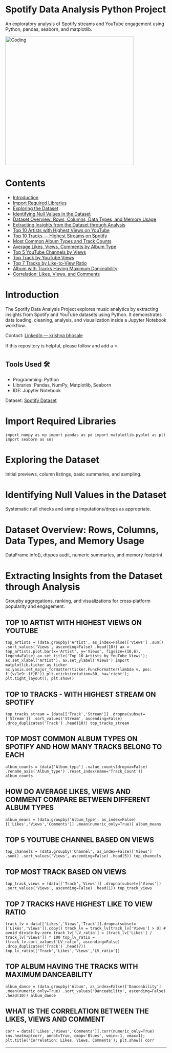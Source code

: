 <h1 id="title">Spotify Data Analysis Python Project</h1> <p>An exploratory analysis of Spotify streams and YouTube engagement using Python, pandas, seaborn, and matplotlib.</p> <img width="400" alt="Coding" src="https://github.com/Mariyajoseph24/Spotify_Data_Analysis_Python_Project/assets/91487663/43749cf9-4eb1-476c-89ea-bf1625b17168"> <h1 id="contents">Contents</h1> <ul> <li><a href="#introduction">Introduction</a></li> <li><a href="#importrequiredlibraries">Import Required Libraries</a></li> <li><a href="#exploringthedataset">Exploring the Dataset</a></li> <li><a href="#identifyingnullvaluesinthedataset">Identifying Null Values in the Dataset</a></li> <li><a href="#datasetoverviewrowscolumnsdatatypesandmemoryusage">Dataset Overview: Rows, Columns, Data Types, and Memory Usage</a></li> <li><a href="#extractinginsightsfromthedatasetthroughanalysis">Extracting Insights from the Dataset through Analysis</a></li> <!-- New analysis sections --> <li><a href="#top10-artist-youtube-views">Top 10 Artists with Highest Views on YouTube</a></li> <li><a href="#top10-tracks-spotify-streams">Top 10 Tracks — Highest Streams on Spotify</a></li> <li><a href="#album-type-counts">Most Common Album Types and Track Counts</a></li> <li><a href="#album-type-averages">Average Likes, Views, Comments by Album Type</a></li> <li><a href="#top5-youtube-channels">Top 5 YouTube Channels by Views</a></li> <li><a href="#top-track-by-views">Top Track by YouTube Views</a></li> <li><a href="#top7-like-view-ratio">Top 7 Tracks by Like-to-View Ratio</a></li> <li><a href="#max-danceability-album">Album with Tracks Having Maximum Danceability</a></li> <li><a href="#correlation-likes-views-comments">Correlation: Likes, Views, and Comments</a></li> </ul> <h1 id="introduction">Introduction</h1> <p>The Spotify Data Analysis Project explores music analytics by extracting insights from Spotify and YouTube datasets using Python. It demonstrates data loading, cleaning, analysis, and visualization inside a Jupyter Notebook workflow.</p> <p>Contact: <a href="https://www.linkedin.com/in/krishna-bhosale-ba3110237/">LinkedIn — krishna bhosale</a></p> <p>If this repository is helpful, please follow and add a ⭐.</p> <h2 id="tools">Tools Used 🛠️</h2> <ul> <li>Programming: Python</li> <li>Libraries: Pandas, NumPy, Matplotlib, Seaborn</li> <li>IDE: Jupyter Notebook</li> </ul> <p>Dataset: <a href="https://www.kaggle.com/datasets/lehaknarnauli/spotify-datasets?select=artists.csv">Spotify Dataset</a></p> <h1 id="importrequiredlibraries">Import Required Libraries</h1> <pre><code class="language-python">import numpy as np import pandas as pd import matplotlib.pyplot as plt import seaborn as sns </code></pre> <h1 id="exploringthedataset">Exploring the Dataset</h1> <p>Initial previews, column listings, basic summaries, and sampling.</p> <h1 id="identifyingnullvaluesinthedataset">Identifying Null Values in the Dataset</h1> <p>Systematic null checks and simple imputations/drops as appropriate.</p> <h1 id="datasetoverviewrowscolumnsdatatypesandmemoryusage">Dataset Overview: Rows, Columns, Data Types, and Memory Usage</h1> <p>DataFrame info(), dtypes audit, numeric summaries, and memory footprint.</p> <h1 id="extractinginsightsfromthedatasetthroughanalysis">Extracting Insights from the Dataset through Analysis</h1> <p>Groupby aggregations, ranking, and visualizations for cross‑platform popularity and engagement.</p> <!-- New analysis sections with anchor IDs --> <h2 id="top10-artist-youtube-views">TOP 10 ARTIST WITH HIGHEST VIEWS ON YOUTUBE</h2> <pre><code class="language-python">top_artists = (data.groupby('Artist', as_index=False)['Views'] .sum() .sort_values('Views', ascending=False) .head(10)) ax = top_artists.plot.bar(x='Artist', y='Views', figsize=(10,6), legend=False) ax.set_title('Top 10 Artists by YouTube Views'); ax.set_xlabel('Artist'); ax.set_ylabel('Views') import matplotlib.ticker as ticker ax.yaxis.set_major_formatter(ticker.FuncFormatter(lambda v, pos: f'{v/1e9:.1f}B')) plt.xticks(rotation=30, ha='right'); plt.tight_layout(); plt.show() </code></pre> <h2 id="top10-tracks-spotify-streams">TOP 10 TRACKS - WITH HIGHEST STREAM ON SPOTIFY</h2> <pre><code class="language-python">top_tracks_stream = (data[['Track','Stream']] .dropna(subset=['Stream']) .sort_values('Stream', ascending=False) .drop_duplicates('Track') .head(10)) top_tracks_stream </code></pre> <h2 id="album-type-counts">TOP MOST COMMON ALBUM TYPES ON SPOTIFY AND HOW MANY TRACKS BELONG TO EACH</h2> <pre><code class="language-python">album_counts = (data['Album_type'] .value_counts(dropna=False) .rename_axis('Album_type') .reset_index(name='Track_Count')) album_counts </code></pre> <h2 id="album-type-averages">HOW DO AVERAGE LIKES, VIEWS AND COMMENT COMPARE BETWEEN DIFFERENT ALBUM TYPES</h2> <pre><code class="language-python">album_means = (data.groupby('Album_type', as_index=False)[['Likes','Views','Comments']] .mean(numeric_only=True)) album_means </code></pre> <h2 id="top5-youtube-channels">TOP 5 YOUTUBE CHANNEL BASED ON VIEWS</h2> <pre><code class="language-python">top_channels = (data.groupby('Channel', as_index=False)['Views'] .sum() .sort_values('Views', ascending=False) .head(5)) top_channels </code></pre> <h2 id="top-track-by-views">TOP MOST TRACK BASED ON VIEWS</h2> <pre><code class="language-python">top_track_views = (data[['Track','Views']] .dropna(subset=['Views']) .sort_values('Views', ascending=False) .head(1)) top_track_views </code></pre> <h2 id="top7-like-view-ratio">TOP 7 TRACKS HAVE HIGHEST LIKE TO VIEW RATIO</h2> <pre><code class="language-python">track_lv = data[['Likes','Views','Track']].dropna(subset=['Likes','Views']).copy() track_lv = track_lv[track_lv['Views'] &gt; 0] # avoid divide-by-zero track_lv['LV_ratio'] = (track_lv['Likes'] / track_lv['Views']) * 100 top_lv_ratio = (track_lv.sort_values('LV_ratio', ascending=False) .drop_duplicates('Track') .head(7)) top_lv_ratio[['Track','Likes','Views','LV_ratio']] </code></pre> <h2 id="max-danceability-album">TOP ALBUM HAVING THE TRACKS WITH MAXIMUM DANCEABILITY</h2> <pre><code class="language-python">album_dance = (data.groupby('Album', as_index=False)['Danceability'] .mean(numeric_only=True) .sort_values('Danceability', ascending=False) .head(10)) album_dance </code></pre> <h2 id="correlation-likes-views-comments">WHAT IS THE CORRELATION BETWEEN THE LIKES, VIEWS AND COMMENT</h2> <pre><code class="language-python">corr = data[['Likes','Views','Comments']].corr(numeric_only=True) sns.heatmap(corr, annot=True, cmap='Blues', vmin=-1, vmax=1); plt.title('Correlation: Likes, Views, Comments'); plt.show() corr </code></pre> <hr> 